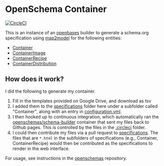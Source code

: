# OpenSchema Container

[![CircleCI](https://circleci.com/gh/openschemas/spec-container.svg?style=svg)](https://circleci.com/gh/openschemas/spec-container)

This is an instance of an [openbases](https://openbases.github.io) builder
to generate a schema.org specification using [map2model](https://www.github.com/openschemas/map2model) for the following entities:

 - [Container](specifications/Container)
 - [ContainerImage](specifications/ContainerImage)
 - [ContainerRecipe](specifications/ContainerRecipe)
 - [ContainerDistribution](specifications/ContainerDistribution)


## How does it work?
I did the following to generate my container.

 1. Fill in the templates provided on Google Drive, and download as tsv
 2. I added them to the [specifications](specifications) folder here under a subfolder called "Container", along with an entry in [configuration.yml](configuration.yml).
 3. I then hooked up to continuous integration, which automatically ran the [openschemas/schema-builder](https://hub.docker.com/r/openschemas/schema-builder) container that sent my files back to Github pages. This is controlled by the files in the [.circleci](.circleci) folder.
 4. I could then contribute my files via a pull request to [specifications](https://www.github.com/openschemas/specifications). The files that are `*.html` in the subfolders of specifications (e.g., Container, ContainerRecipe) would then be contributed as the specifications to render in the web interface.

For usage, see instructions in the [openschemas](builder-schema) repository.
